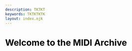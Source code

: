 ```yaml
---
description: TKTKT
keywords: TKTKTKTK
layout: index.njk
---
```

<body background="/assets/prairiefrontier/images/embossbkgd1.jpg" link="Navy" text="Black">
    <h1> Welcome to the MIDI Archive</h1>
</body>